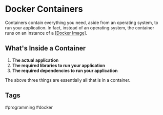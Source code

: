 # Docker Containers

Containers contain everything you need, aside from an operating system, to run your application. In fact, instead of an operating system, the container runs on an instance of a [\[Docker Image\]](../202204302243).  

## What's Inside a Container
1. **The actual application**
2. **The required libraries to run your application**
3. **The required dependencies to run your application**

The above three things are essentially all that is in a container.


## Tags
#programming #docker
